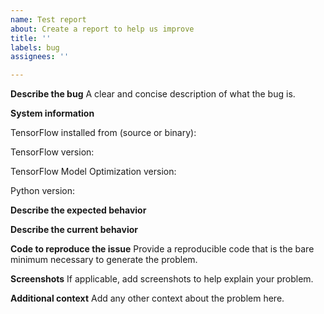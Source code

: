 ```yaml
---
name: Test report
about: Create a report to help us improve
title: ''
labels: bug
assignees: ''

---
```


**Describe the bug**
A clear and concise description of what the bug is.

**System information**

TensorFlow installed from (source or binary):

TensorFlow version:

TensorFlow Model Optimization version:

Python version:

**Describe the expected behavior**

**Describe the current behavior**

**Code to reproduce the issue**
Provide a reproducible code that is the bare minimum necessary to generate the
problem.

**Screenshots**
If applicable, add screenshots to help explain your problem.

**Additional context**
Add any other context about the problem here.
